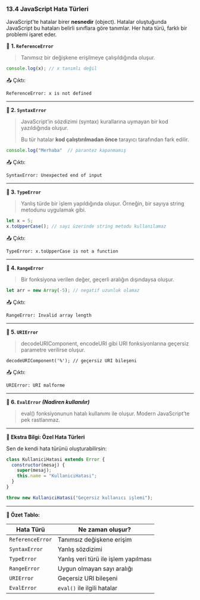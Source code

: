 ### **13.4 JavaScript Hata Türleri**

JavaScript'te hatalar birer **nesnedir** (object). Hatalar oluştuğunda JavaScript bu hataları belirli sınıflara göre tanımlar. Her hata türü, farklı bir problemi işaret eder.

🔹 **1. `ReferenceError`**

> Tanımsız bir değişkene erişilmeye çalışıldığında oluşur.
> 

```jsx
console.log(x); // x tanımlı değil

```

📤 Çıktı:

```
ReferenceError: x is not defined
```

---

**🔹 2. `SyntaxError`**

> JavaScript’in sözdizimi (syntax) kurallarına uymayan bir kod yazıldığında oluşur.
> 
> 
> Bu tür hatalar **kod çalıştırılmadan önce** tarayıcı tarafından fark edilir.
> 

```jsx
console.log("Merhaba"  // parantez kapanmamış
```

📤 Çıktı:

```
SyntaxError: Unexpected end of input
```

---

**🔹 3. `TypeError`**

> Yanlış türde bir işlem yapıldığında oluşur. Örneğin, bir sayıya string metodunu uygulamak gibi.
> 

```jsx
let x = 5;
x.toUpperCase(); // sayı üzerinde string metodu kullanılamaz
```

📤 Çıktı:

```
TypeError: x.toUpperCase is not a function
```

---

**🔹 4. `RangeError`**

> Bir fonksiyona verilen değer, geçerli aralığın dışındaysa oluşur.
> 

```jsx
let arr = new Array(-5); // negatif uzunluk olamaz
```

📤 Çıktı:

```
RangeError: Invalid array length
```

---

**🔹 5. `URIError`**

> decodeURIComponent, encodeURI gibi URI fonksiyonlarına geçersiz parametre verilirse oluşur.
> 

```
decodeURIComponent('%'); // geçersiz URI bileşeni
```

📤 Çıktı:

```
URIError: URI malforme
```

---

**🔹 6. `EvalError` *(Nadiren kullanılır)***

> eval() fonksiyonunun hatalı kullanımı ile oluşur. Modern JavaScript’te pek rastlanmaz.
> 

---

**📌 Ekstra Bilgi: Özel Hata Türleri**

Sen de kendi hata türünü oluşturabilirsin:

```jsx
class KullaniciHatasi extends Error {
  constructor(mesaj) {
    super(mesaj);
    this.name = "KullaniciHatasi";
  }
}

throw new KullaniciHatasi("Geçersiz kullanıcı işlemi");
```

---

**🎯 Özet Tablo:**

| Hata Türü | Ne zaman oluşur? |
| --- | --- |
| `ReferenceError` | Tanımsız değişkene erişim |
| `SyntaxError` | Yanlış sözdizimi |
| `TypeError` | Yanlış veri türü ile işlem yapılması |
| `RangeError` | Uygun olmayan sayı aralığı |
| `URIError` | Geçersiz URI bileşeni |
| `EvalError` | `eval()` ile ilgili hatalar |